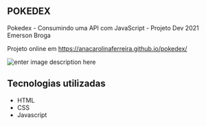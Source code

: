 ## POKEDEX

Pokedex - Consumindo uma API com JavaScript - Projeto Dev 2021 Emerson Broga

Projeto online em  https://anacarolinaferreira.github.io/pokedex/

![enter image description here](https://github.com/anacarolinaferreira/pokedex/blob/master/img.gif) 

## Tecnologias utilizadas

- HTML
- CSS 
- Javascript
